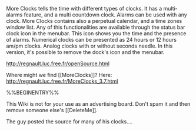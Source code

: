 
More Clocks tells the time with different types of clocks. It has a multi-alarms feature, and a multi countdown clock. Alarms can be used with any clock. More Clocks contains also a perpetual calendar, and a time zones window list. Any of this functionalities are available through the status bar clock icon in the menubar. This icon shows you the time and the presence of alarms. Numerical clocks can be presented as 24 hours or 12 hours am/pm clocks. Analog clocks with or without seconds needle. In this version, it's possible to remove the dock's icon and the menubar.

http://regnault.luc.free.fr/openSource.html

Where might we find [[MoreClocks]]?
Here:
http://regnault.luc.free.fr/MoreClocks_3.7.html

%%BEGINENTRY%%

This Wiki is not for your use as an advertising board.  Don't spam it and then remove someone else's [[DeleteMe]].

The guy posted the source for many of his clocks....